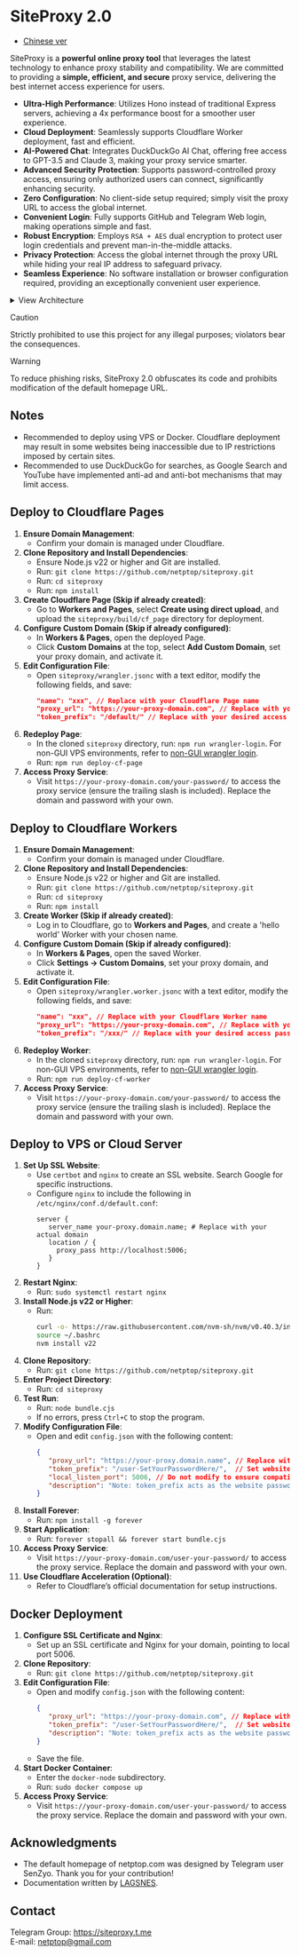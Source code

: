 # SiteProxy 2.0
- [Chinese ver](README.md)

SiteProxy is a **powerful online proxy tool** that leverages the latest technology to enhance proxy stability and compatibility. We are committed to providing a **simple, efficient, and secure** proxy service, delivering the best internet access experience for users.

- **Ultra-High Performance**: Utilizes Hono instead of traditional Express servers, achieving a 4x performance boost for a smoother user experience.
- **Cloud Deployment**: Seamlessly supports Cloudflare Worker deployment, fast and efficient.
- **AI-Powered Chat**: Integrates DuckDuckGo AI Chat, offering free access to GPT-3.5 and Claude 3, making your proxy service smarter.
- **Advanced Security Protection**: Supports password-controlled proxy access, ensuring only authorized users can connect, significantly enhancing security.
- **Zero Configuration**: No client-side setup required; simply visit the proxy URL to access the global internet.
- **Convenient Login**: Fully supports GitHub and Telegram Web login, making operations simple and fast.
- **Robust Encryption**: Employs `RSA + AES` dual encryption to protect user login credentials and prevent man-in-the-middle attacks.
- **Privacy Protection**: Access the global internet through the proxy URL while hiding your real IP address to safeguard privacy.
- **Seamless Experience**: No software installation or browser configuration required, providing an exceptionally convenient user experience.

<details>
  <summary>View Architecture</summary>

```
                                                 +----> google/youtube
                             +----------------+  |
                             |                |  |
user browser +-------------->+ siteproxy      +-------> wikipedia
                             |                |  |
                             +----------------+  |
                                                 +----> chinese forums
```

</details>

> [!CAUTION]
> Strictly prohibited to use this project for any illegal purposes; violators bear the consequences.

> [!WARNING]
> To reduce phishing risks, SiteProxy 2.0 obfuscates its code and prohibits modification of the default homepage URL.

## Notes

- Recommended to deploy using VPS or Docker. Cloudflare deployment may result in some websites being inaccessible due to IP restrictions imposed by certain sites.
- Recommended to use DuckDuckGo for searches, as Google Search and YouTube have implemented anti-ad and anti-bot mechanisms that may limit access.

## Deploy to Cloudflare Pages
1. **Ensure Domain Management**:
   - Confirm your domain is managed under Cloudflare.
2. **Clone Repository and Install Dependencies**:
   - Ensure Node.js v22 or higher and Git are installed.
   - Run: `git clone https://github.com/netptop/siteproxy.git`
   - Run: `cd siteproxy`
   - Run: `npm install`
3. **Create Cloudflare Page (Skip if already created)**:
   - Go to **Workers and Pages**, select **Create using direct upload**, and upload the `siteproxy/build/cf_page` directory for deployment.
4. **Configure Custom Domain (Skip if already configured)**:
   - In **Workers & Pages**, open the deployed Page.
   - Click **Custom Domains** at the top, select **Add Custom Domain**, set your proxy domain, and activate it.
5. **Edit Configuration File**:
   - Open `siteproxy/wrangler.jsonc` with a text editor, modify the following fields, and save:
     ```json
     "name": "xxx", // Replace with your Cloudflare Page name
     "proxy_url": "https://your-proxy-domain.com", // Replace with your proxy server domain, must be HTTPS
     "token_prefix": "/default/" // Replace with your desired access password. Keep leading/trailing slashes. Empty password means no password is required.
     ```
6. **Redeploy Page**:
   - In the cloned `siteproxy` directory, run: `npm run wrangler-login`. For non-GUI VPS environments, refer to [non-GUI wrangler login](api_token_setup.md).
   - Run: `npm run deploy-cf-page`
7. **Access Proxy Service**:
   - Visit `https://your-proxy-domain.com/your-password/` to access the proxy service (ensure the trailing slash is included). Replace the domain and password with your own.

## Deploy to Cloudflare Workers
1. **Ensure Domain Management**:
   - Confirm your domain is managed under Cloudflare.
2. **Clone Repository and Install Dependencies**:
   - Ensure Node.js v22 or higher and Git are installed.
   - Run: `git clone https://github.com/netptop/siteproxy.git`
   - Run: `cd siteproxy`
   - Run: `npm install`
3. **Create Worker (Skip if already created)**:
   - Log in to Cloudflare, go to **Workers and Pages**, and create a 'hello world' Worker with your chosen name.
4. **Configure Custom Domain (Skip if already configured)**:
   - In **Workers & Pages**, open the saved Worker.
   - Click **Settings -> Custom Domains**, set your proxy domain, and activate it.
5. **Edit Configuration File**:
   - Open `siteproxy/wrangler.worker.jsonc` with a text editor, modify the following fields, and save:
     ```json
     "name": "xxx", // Replace with your Cloudflare Worker name
     "proxy_url": "https://your-proxy-domain.com", // Replace with your proxy server domain, must be HTTPS
     "token_prefix": "/xxx/" // Replace with your desired access password. Keep leading/trailing slashes. Empty password means no password is required.
     ```
6. **Redeploy Worker**:
   - In the cloned `siteproxy` directory, run: `npm run wrangler-login`. For non-GUI VPS environments, refer to [non-GUI wrangler login](api_token_setup.md).
   - Run: `npm run deploy-cf-worker`
7. **Access Proxy Service**:
   - Visit `https://your-proxy-domain.com/your-password/` to access the proxy service (ensure the trailing slash is included). Replace the domain and password with your own.

## Deploy to VPS or Cloud Server
1. **Set Up SSL Website**:
   - Use `certbot` and `nginx` to create an SSL website. Search Google for specific instructions.
   - Configure `nginx` to include the following in `/etc/nginx/conf.d/default.conf`:
     ```nginx
     server {
        server_name your-proxy.domain.name; # Replace with your actual domain
        location / {
          proxy_pass http://localhost:5006;
        }
     }
     ```
2. **Restart Nginx**:
   - Run: `sudo systemctl restart nginx`
3. **Install Node.js v22 or Higher**:
   - Run:
     ```bash
     curl -o- https://raw.githubusercontent.com/nvm-sh/nvm/v0.40.3/install.sh | bash
     source ~/.bashrc
     nvm install v22
     ```
4. **Clone Repository**:
   - Run: `git clone https://github.com/netptop/siteproxy.git`
5. **Enter Project Directory**:
   - Run: `cd siteproxy`
6. **Test Run**:
   - Run: `node bundle.cjs`
   - If no errors, press `Ctrl+C` to stop the program.
7. **Modify Configuration File**:
   - Open and edit `config.json` with the following content:
     ```json
     {
        "proxy_url": "https://your-proxy.domain.name", // Replace with HTTPS and your proxy server domain
        "token_prefix": "/user-SetYourPasswordHere/",  // Set website password to prevent unauthorized access; keep leading/trailing slashes. Empty means no password
        "local_listen_port": 5006, // Do not modify to ensure compatibility with nginx configuration
        "description": "Note: token_prefix acts as the website password; set it carefully. proxy_url and token_prefix combine to form the access URL."
     }
     ```
8. **Install Forever**:
   - Run: `npm install -g forever`
9. **Start Application**:
   - Run: `forever stopall && forever start bundle.cjs`
10. **Access Proxy Service**:
    - Visit `https://your-proxy-domain.com/user-your-password/` to access the proxy service. Replace the domain and password with your own.
11. **Use Cloudflare Acceleration (Optional)**:
    - Refer to Cloudflare’s official documentation for setup instructions.

## Docker Deployment
1. **Configure SSL Certificate and Nginx**:
   - Set up an SSL certificate and Nginx for your domain, pointing to local port 5006.
2. **Clone Repository**:
   - Run: `git clone https://github.com/netptop/siteproxy.git`
3. **Edit Configuration File**:
   - Open and modify `config.json` with the following content:
     ```json
     {
        "proxy_url": "https://your-proxy-domain.com", // Replace with your proxy server domain
        "token_prefix": "/user-SetYourPasswordHere/",  // Set website password to prevent unauthorized access; keep leading/trailing slashes
        "description": "Note: token_prefix acts as the website password; set it carefully. proxy_url and token_prefix combine to form the access URL."
     }
     ```
   - Save the file.
4. **Start Docker Container**:
   - Enter the `docker-node` subdirectory.
   - Run: `sudo docker compose up`
5. **Access Proxy Service**:
   - Visit `https://your-proxy-domain.com/user-your-password/` to access the proxy service. Replace the domain and password with your own.

## Acknowledgments
- The default homepage of netptop.com was designed by Telegram user SenZyo. Thank you for your contribution!
- Documentation written by [LAGSNES](https://github.com/SNESNya).

## Contact
Telegram Group: https://siteproxy.t.me  
E-mail: [netptop@gmail.com](mailto:netptop@gmail.com)